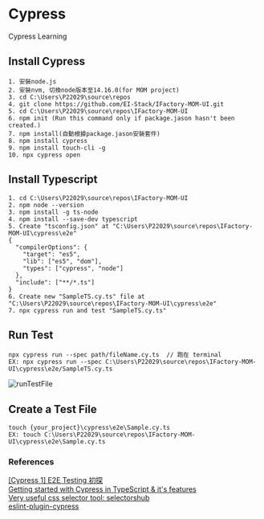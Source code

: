 # Cypress
Cypress Learning

## Install Cypress
```
1. 安裝node.js
2. 安裝nvm, 切換node版本至14.16.0(for MOM project)
3. cd C:\Users\P22029\source\repos
4. git clone https://github.com/EI-Stack/IFactory-MOM-UI.git
5. cd C:\Users\P22029\source\repos\IFactory-MOM-UI
6. npm init (Run this command only if package.jason hasn't been created.)
7. npm install(自動根據package.jason安裝套件)
8. npm install cypress
9. npm install touch-cli -g
10. npx cypress open
```
## Install Typescript
```
1. cd C:\Users\P22029\source\repos\IFactory-MOM-UI
2. npm node --version
3. npm install -g ts-node
4. npm install --save-dev typescript
5. Create "tsconfig.json" at "C:\Users\P22029\source\repos\IFactory-MOM-UI\cypress\e2e"
{
  "compilerOptions": {
    "target": "es5",
    "lib": ["es5", "dom"],
    "types": ["cypress", "node"]
  },
  "include": ["**/*.ts"]
}
6. Create new "SampleTS.cy.ts" file at "C:\Users\P22029\source\repos\IFactory-MOM-UI\cypress\e2e"
7. npx cypress run and test "SampleTS.cy.ts"
```

## Run Test
```
npx cypress run --spec path/fileName.cy.ts  // 跑在 terminal
EX: npx cypress run --spec C:\Users\P22029\source\repos\IFactory-MOM-UI\cypress\e2e/SampleTS.cy.ts
```
![runTestFile](https://user-images.githubusercontent.com/96610052/166856299-8827cc9f-35de-4837-b7b4-2160cffa9127.png)


## Create a Test File
```
touch {your_project}\cypress\e2e\Sample.cy.ts
EX: touch C:\Users\P22029\source\repos\IFactory-MOM-UI\cypress\e2e\Sample.cy.ts
```
### References
[[Cypress 1] E2E Testing 初探](https://medium.com/hannah-lin/cypress-e2e-testing-%E5%88%9D%E6%8E%A2-a10eca3c0cf7)</br>
[Getting started with Cypress in TypeScript & it's features](https://www.youtube.com/watch?v=j1YNpo8gG1c)</br>
[Very useful css selector tool: selectorshub](https://selectorshub.com/)</br>
[eslint-plugin-cypress](https://github.com/cypress-io/eslint-plugin-cypress)</br>
